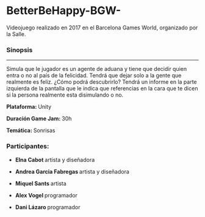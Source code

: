 # BetterBeHappy-BGW-

Videojuego realizado en 2017 en el Barcelona Games World, organizado por la Salle. 

<h3> Sinopsis </h3>
<hr>
<p> Simula que le jugador es un agente de aduana y tiene que decidir quien entra o no al país de la felicidad. Tendrá que dejar solo a la gente que realmente es feliz. ¿Cómo podrá descubrirlo? Tendrá un informe en la parte izquierda de la pantalla que le indica que referencias en la cara que te dicen si la persona realmente esta disimulando o no. </p>



<p><b>Plataforma: </b> Unity </p>
<p><b>Duración Game Jam: </b> 30h </p>
<p><b>Temática: </b> Sonrisas </p>

<h3> Participantes: </h3>
<ul>
  <li><p><b>Elna Cabot </b>  artista y diseñadora </p></li>
  <li><p><b>Andrea Garcia Fabregas </b>  artista y diseñadora </p></li>
  <li><p><b> Miquel Sants </b>  artista </p></li>
  <li><p><b>Alex Vogel </b>  programador </p></li>
  <li><p><b>Dani Lázaro </b>  programador </p></li>
 </ul>
